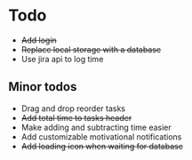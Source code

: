 # Todo
- <del>Add login</del>
- <del>Replace local storage with a database</del>
- Use jira api to log time

## Minor todos
- Drag and drop reorder tasks
- <del>Add total time to tasks header</del>
- Make adding and subtracting time easier
- Add customizable motivational notifications
- <del>Add loading icon when waiting for database</del>
